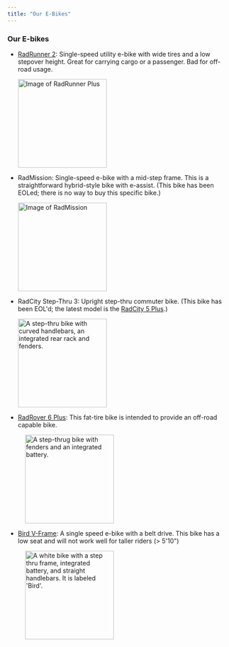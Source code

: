 ```yaml
---
title: "Our E-Bikes"
---
```


### Our E-bikes

* [RadRunner 2](https://www.radpowerbikes.com/collections/electric-bikes/products/radrunner-electric-utility-bike): Single-speed utility e-bike with wide tires and a low stepover height. Great for carrying cargo or a passenger. Bad for off-road usage.

  <img src="/ebikes/US-RadRunner2-Green-Right-View_1200x.png" width=200 alt="Image of RadRunner Plus" />

* RadMission: Single-speed e-bike with a mid-step frame. This is a straightforward hybrid-style bike with e-assist. (This bike has been EOLed; there is no way to buy this specific bike.)

  <img src="/ebikes/MissionMS_white_side_700x.png" width=200 alt="Image of RadMission" />

* RadCity Step-Thru 3: Upright step-thru commuter bike. (This bike has been EOL'd; the latest model is the [RadCity 5 Plus](https://www.radpowerbikes.com/products/radcity-plus-electric-commuter-bike).)

  <img src="/ebikes/radcity.jpg" width=200 alt="A step-thru bike with curved handlebars, an integrated rear rack and fenders." />

* [RadRover 6 Plus](https://www.radpowerbikes.com/collections/electric-bikes/products/radrover-plus-electric-fat-tire-bike?variant=39336003829856): This fat-tire bike is intended to provide an off-road capable bike.

 <img src="/ebikes/Rover6STPlus_white_side.png" width="200" alt="A step-thrug bike with fenders and an integrated battery." style="margin-left: 40px" />

* [Bird V-Frame](https://shop.bird.co/products/e-bikes-v-frame-glacier-white): A single speed e-bike with a belt drive. This bike has a low seat and will not work well for taller riders (> 5'10")

 <img src="/ebikes/birdvframe.jpg" width="200px" alt="A white bike with a step thru frame, integrated battery, and straight handlebars. It is labeled 'Bird'." style="margin-left: 40px" />
